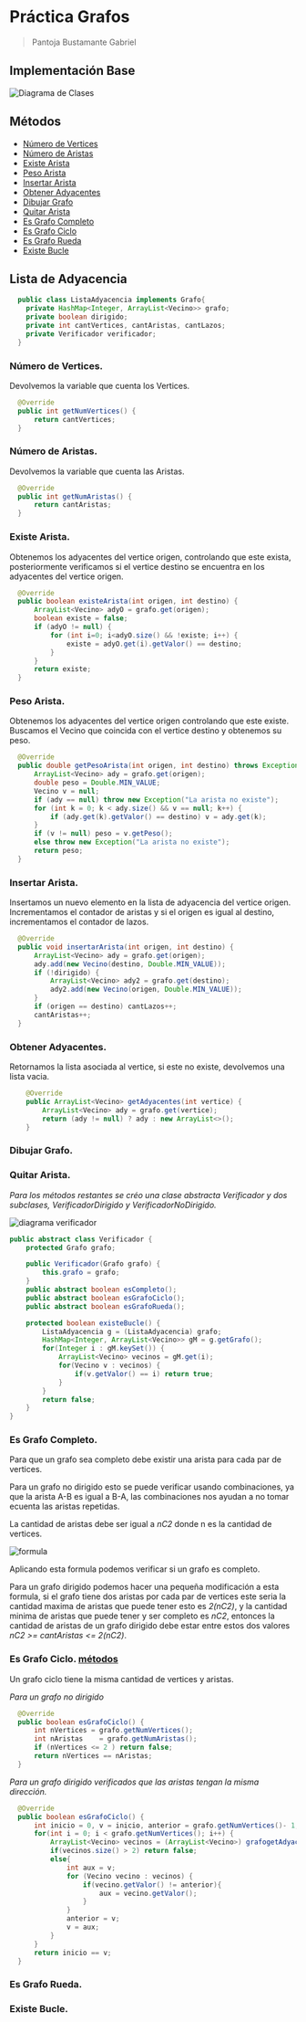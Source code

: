# Práctica Grafos
> Pantoja Bustamante Gabriel
## Implementación Base

![Diagrama de Clases](./assets/diagramaG.png "Diagrama")

## Métodos 
- [Número de Vertices](#número-de-vertices)
- [Número de Aristas](#número-de-aristas)
- [Existe Arista](#existe-arista)
- [Peso Arista](#peso-arista)
- [Insertar Arista](#insertar-arista)
- [Obtener Adyacentes](#obtener-adyacentes)
- [Dibujar Grafo](#dibujar-grafo)
- [Quitar Arista](#quitar-arista)
- [Es Grafo Completo](#es-grafo-completo)
- [Es Grafo Ciclo](#es-grafo-ciclo)
- [Es Grafo Rueda](#es-grafo-rueda)
- [Existe Bucle](#existe-bucle)

## Lista de Adyacencia

```java
  public class ListaAdyacencia implements Grafo{
    private HashMap<Integer, ArrayList<Vecino>> grafo;
    private boolean dirigido;
    private int cantVertices, cantAristas, cantLazos;
    private Verificador verificador;
  }
```

### Número de Vertices.

Devolvemos la variable que cuenta los Vertices.
```java
  @Override
  public int getNumVertices() {
      return cantVertices;
  }
```

### Número de Aristas.
Devolvemos la variable que cuenta las Aristas.
```java
  @Override
  public int getNumAristas() {
      return cantAristas;
  }
```

### Existe Arista.
Obtenemos los adyacentes del vertice origen, controlando que este exista, posteriormente verificamos si el vertice destino se encuentra en los adyacentes del vertice origen.
```java
  @Override
  public boolean existeArista(int origen, int destino) {
      ArrayList<Vecino> adyO = grafo.get(origen);
      boolean existe = false;
      if (adyO != null) {
          for (int i=0; i<adyO.size() && !existe; i++) {
              existe = adyO.get(i).getValor() == destino;
          }
      }
      return existe;
  }
```

### Peso Arista.
Obtenemos los adyacentes del vertice origen controlando que este existe. Buscamos el Vecino que coincida con el vertice destino y obtenemos su peso.
```java
  @Override
  public double getPesoArista(int origen, int destino) throws Exception {
      ArrayList<Vecino> ady = grafo.get(origen);
      double peso = Double.MIN_VALUE;
      Vecino v = null;
      if (ady == null) throw new Exception("La arista no existe");
      for (int k = 0; k < ady.size() && v == null; k++) {
          if (ady.get(k).getValor() == destino) v = ady.get(k);
      }
      if (v != null) peso = v.getPeso();
      else throw new Exception("La arista no existe");
      return peso;
  }
```
### Insertar Arista.
Insertamos un nuevo elemento en la lista de adyacencia del vertice origen. Incrementamos el contador de aristas y si el origen es igual al destino, incrementamos el contador de lazos.
```java
  @Override
  public void insertarArista(int origen, int destino) {
      ArrayList<Vecino> ady = grafo.get(origen);
      ady.add(new Vecino(destino, Double.MIN_VALUE));
      if (!dirigido) {
          ArrayList<Vecino> ady2 = grafo.get(destino);
          ady2.add(new Vecino(origen, Double.MIN_VALUE));
      }
      if (origen == destino) cantLazos++;
      cantAristas++;
  }
```
### Obtener Adyacentes.
Retornamos la lista asociada al vertice, si este no existe, devolvemos una lista vacia.
```java
    @Override
    public ArrayList<Vecino> getAdyacentes(int vertice) {
        ArrayList<Vecino> ady = grafo.get(vertice);
        return (ady != null) ? ady : new ArrayList<>();
    }
```
### Dibujar Grafo.

### Quitar Arista.


*Para los métodos restantes se créo una clase abstracta Verificador y dos subclases, VerificadorDirigido y VerificadorNoDirigido.*

![diagrama verificador](./assets/diagramaV.png)

```java
public abstract class Verificador {
    protected Grafo grafo;

    public Verificador(Grafo grafo) {
        this.grafo = grafo;
    }
    public abstract boolean esCompleto();
    public abstract boolean esGrafoCiclo();
    public abstract boolean esGrafoRueda();

    protected boolean existeBucle() {
        ListaAdyacencia g = (ListaAdyacencia) grafo;
        HashMap<Integer, ArrayList<Vecino>> gM = g.getGrafo();
        for(Integer i : gM.keySet()) {
            ArrayList<Vecino> vecinos = gM.get(i);
            for(Vecino v : vecinos) {
                if(v.getValor() == i) return true;
            }
        }
        return false;
    }
}
```


### Es Grafo Completo.
Para que un grafo sea completo debe existir una arista para cada par de vertices.

Para un grafo no dirigido esto se puede verificar usando combinaciones, ya que la arista A-B es igual a B-A, las combinaciones nos ayudan a no tomar ecuenta las aristas repetidas.

La cantidad de aristas debe ser igual a *_nC2_* donde n es la cantidad de vertices.

![formula](./assets/f1.png)

Aplicando esta formula podemos verificar si un grafo es completo.

Para un grafo dirigido podemos hacer una pequeña modificación a esta formula, si el grafo tiene dos aristas por cada par de vertices este seria la cantidad maxima de aristas que puede tener esto es *_2(nC2)_*, y la cantidad minima de aristas que puede tener y ser completo es *_nC2_*, entonces la cantidad de aristas de un grafo dirigido debe estar entre estos dos valores *_nC2 >= cantAristas <= 2(nC2)_*.

### Es Grafo Ciclo. [métodos](#métodos)
Un grafo ciclo tiene la misma cantidad de vertices y aristas.

*Para un grafo no dirigido*
```java
  @Override
  public boolean esGrafoCiclo() {
      int nVertices = grafo.getNumVertices();
      int nAristas    = grafo.getNumAristas();
      if (nVertices <= 2 ) return false;
      return nVertices == nAristas;
  }
```

*Para un grafo dirigido verificados que las aristas tengan la misma dirección.*
```java
  @Override
  public boolean esGrafoCiclo() {
      int inicio = 0, v = inicio, anterior = grafo.getNumVertices()- 1;
      for(int i = 0; i < grafo.getNumVertices(); i++) {
          ArrayList<Vecino> vecinos = (ArrayList<Vecino>) grafogetAdyacentes(v);
          if(vecinos.size() > 2) return false;
          else{
              int aux = v;
              for (Vecino vecino : vecinos) {
                  if(vecino.getValor() != anterior){
                      aux = vecino.getValor();
                  }
              }
              anterior = v;
              v = aux;
          }
      }
      return inicio == v;
  }
```
### Es Grafo Rueda.

### Existe Bucle.


